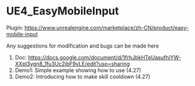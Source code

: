 # UE4_EasyMobileInput

Plugin: https://www.unrealengine.com/marketplace/zh-CN/product/easy-mobile-input

Any suggestions for modification and bugs can be made here

1. Doc: https://docs.google.com/document/d/1frhJbkHTeUasufhiYW-XXpl3ygn8_1fu3Uc2jbF9vLE/edit?usp=sharing
2. Demo1: Simple example showing how to use (4.27)
3. Demo2: Introducing how to make skill cooldown (4.27)
